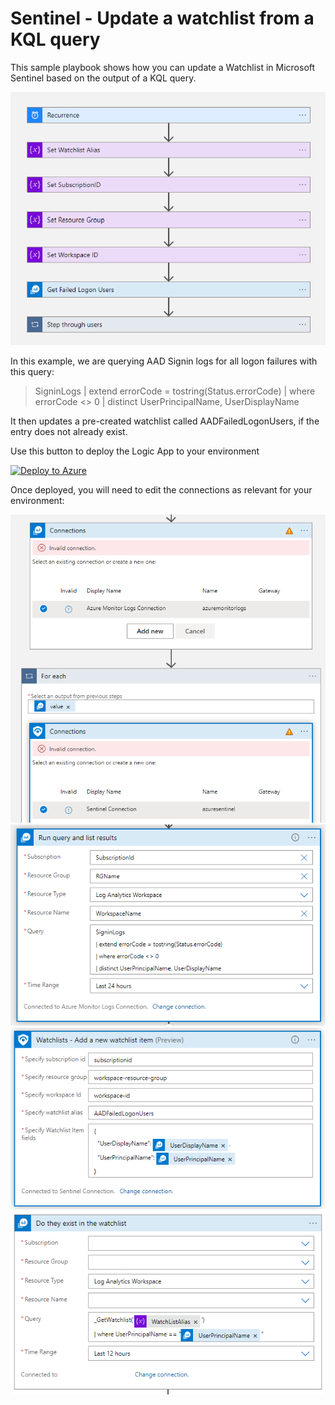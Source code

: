# Sentinel - Update a watchlist from a KQL query

This sample playbook shows how you can update a Watchlist in Microsoft Sentinel based on the output of a KQL query.

<img src="Screenshot 2022-07-07 113246.png">

In this example, we are querying AAD Signin logs for all logon failures with this query:

> SigninLogs 
> | extend errorCode = tostring(Status.errorCode)
> | where errorCode <> 0
> | distinct UserPrincipalName, UserDisplayName


It then updates a pre-created watchlist called AADFailedLogonUsers, if the entry does not already exist.


Use this button to deploy the Logic App to your environment

[![Deploy to Azure](https://aka.ms/deploytoazurebutton)](https://portal.azure.com/#create/Microsoft.Template/uri/https%3A%2F%2Fraw.githubusercontent.com%2Fvanessabruwer%2Fscripties%2Fmaster%2FSentinel-UpdateWatchlistFromQuery%2Fazuredeploy.json)

Once deployed, you will need to edit the connections as relevant for your environment:

<img src="Screenshot 2022-07-06 152715.png">

<img src="Screenshot 2022-07-06 153133.png">

<img src="Screenshot 2022-07-06 153215.png">

<img src="Screenshot 2022-07-07 113638.png">